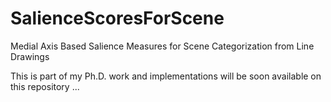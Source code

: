 # SalienceScoresForScene
Medial Axis Based Salience Measures for Scene Categorization from Line Drawings

This is part of my Ph.D. work and implementations will be soon available on this repository ... 


